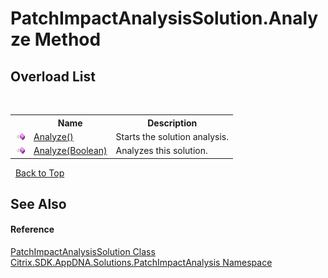 # PatchImpactAnalysisSolution.Analyze Method 
 


## Overload List
&nbsp;<table><tr><th></th><th>Name</th><th>Description</th></tr><tr><td>![Public method](media/pubmethod.gif "Public method")</td><td><a href="58b1684a-789e-eafd-0b48-9be06b73075c">Analyze()</a></td><td>
Starts the solution analysis.</td></tr><tr><td>![Public method](media/pubmethod.gif "Public method")</td><td><a href="17a486c2-9ccf-5bdf-0a5e-e4fb4f9e566b">Analyze(Boolean)</a></td><td>
Analyzes this solution.</td></tr></table>&nbsp;
<a href="#patchimpactanalysissolution.analyze-method">Back to Top</a>

## See Also


#### Reference
<a href="eaff2abf-b1ac-9bf5-97f3-ad37748db96b">PatchImpactAnalysisSolution Class</a><br /><a href="871ad9a2-386c-600b-6667-036c2dd65206">Citrix.SDK.AppDNA.Solutions.PatchImpactAnalysis Namespace</a><br />